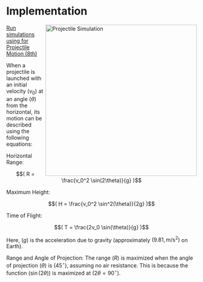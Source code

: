 # Implementation

<img align="right" src="https://mg-2025p03.github.io/physics/_pics/ProjectileMotion.png" alt="Projectile Simulation" width="400px" height="400px">

[Run simulations using for Projectile Motion (8th)](https://mg-2025p03.github.io/physics/Physics/1%20Mechanics/pNewAngle20250327.html)

When a projectile is launched with an initial velocity $( v_0 )$ at an angle $( \theta )$ from the horizontal, its motion can be described using the following equations:

Horizontal Range: 

$$( R = \frac{v_0^2 \sin(2\theta)}{g} )$$

Maximum Height: 

$$( H = \frac{v_0^2 \sin^2(\theta)}{2g} )$$

Time of Flight: 

$$( T = \frac{2v_0 \sin(\theta)}{g} )$$

Here, $( g )$ is the acceleration due to gravity (approximately $( 9.81 , \text{m/s}^2 )$ on Earth).

Range and Angle of Projection: The range $( R )$ is maximized when the angle of projection $( \theta )$ is $( 45^\circ )$, assuming no air resistance. This is because the function $( \sin(2\theta) )$ is maximized at $( 2\theta = 90^\circ )$.